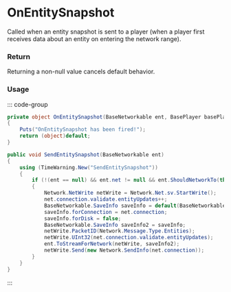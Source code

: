 # OnEntitySnapshot
<Badge type="info" text="Entity"/>[<Badge type="danger" text="Carbon Compatible"/>](https://github.com/CarbonCommunity/Carbon)[<Badge type="warning" text="Oxide Compatible"/>](https://github.com/OxideMod/Oxide.Rust)
Called when an entity snapshot is sent to a player (when a player first receives data about an entity on entering the network range).

### Return
Returning a non-null value cancels default behavior.

### Usage
::: code-group
```csharp [Example]
private object OnEntitySnapshot(BaseNetworkable ent, BasePlayer basePlayer)
{
	Puts("OnEntitySnapshot has been fired!");
	return (object)default;
}
```
```csharp [Source — Assembly-CSharp @ BasePlayer]
public void SendEntitySnapshot(BaseNetworkable ent)
{
	using (TimeWarning.New("SendEntitySnapshot"))
	{
		if (!(ent == null) && ent.net != null && ent.ShouldNetworkTo(this))
		{
			Network.NetWrite netWrite = Network.Net.sv.StartWrite();
			net.connection.validate.entityUpdates++;
			BaseNetworkable.SaveInfo saveInfo = default(BaseNetworkable.SaveInfo);
			saveInfo.forConnection = net.connection;
			saveInfo.forDisk = false;
			BaseNetworkable.SaveInfo saveInfo2 = saveInfo;
			netWrite.PacketID(Network.Message.Type.Entities);
			netWrite.UInt32(net.connection.validate.entityUpdates);
			ent.ToStreamForNetwork(netWrite, saveInfo2);
			netWrite.Send(new Network.SendInfo(net.connection));
		}
	}
}

```
:::
